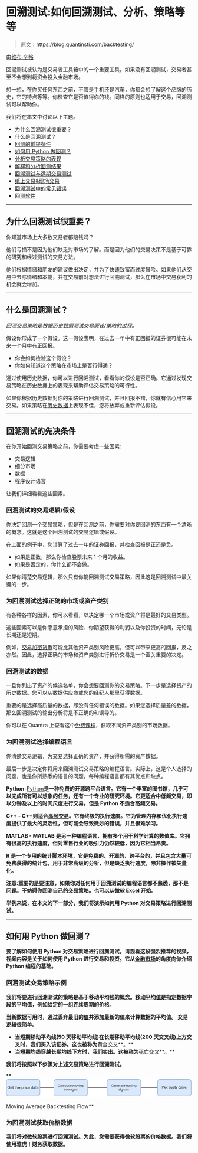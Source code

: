 # 回溯测试:如何回溯测试、分析、策略等等

> 原文：<https://blog.quantinsti.com/backtesting/>

由[维布·辛格](https://www.linkedin.com/in/vibhu-singh-1b76b6105/)

回溯测试被认为是交易者工具箱中的一个重要工具。如果没有回溯测试，交易者甚至不会想到将资金投入金融市场。

想一想，在你买任何东西之前，不管是手机还是汽车，你都会想了解这个品牌的历史，它的特点等等。你检查它是否值得你的钱。同样的原则也适用于交易，回溯测试可以帮助你。

我们将在本文中讨论以下主题。

*   为什么回溯测试很重要？
*   什么是回溯测试？
*   [回测的前提条件](#prerequisites-for-backtesting)
*   [如何用 Python 做回测？](#how-to-do-backtesting-with-Python)
*   [分析交易策略的表现](#analyzing-the-performance-of-the-trading-strategy)
*   [解释和分析回测结果](#interpreting-and-analysing-backtesting-results)
*   [回溯测试与远期交易测试](#backtesting-vs-walk-forward-trading-testing)
*   [纸上交易&现场交易](#paper-trading-live-trading)
*   [回溯测试中的常见错误](#common-mistakes-in-backtesting)
*   [回测软件](#backtesting-software)

* * *

## 为什么回溯测试很重要？

你知道市场上大多数交易者都赔钱吗？

他们亏损不是因为他们缺乏对市场的了解。而是因为他们的交易决策不是基于可靠的研究和经过测试的交易方法。

他们根据情绪和朋友的建议做出决定，并为了快速致富而过度冒险。如果他们从交易中去除情绪和本能，并在交易前对想法进行回溯测试，那么在市场中交易获利的机会就会增加。

* * *

## 什么是回溯测试？

*回测交易策略是根据历史数据测试交易假设/策略的过程。*

假设你形成了一个假设。这一假设表明，在过去一年中有正回报的证券很可能在未来一个月中有正回报。

*   你会如何检验这个假设？
*   你如何知道这个策略在市场上是否行得通？

通过使用历史数据，你可以进行回溯测试，看看你的假设是否正确。它通过发现交易策略在历史数据上的表现来帮助评估交易策略的可行性。

如果你根据历史数据对你的策略进行回溯测试，并且回报不错，你就有信心用它来交易。如果策略在[历史数据](https://quantra.quantinsti.com/course/day-trading-strategies)上表现不佳，您将放弃或重新评估假设。

* * *

## 回溯测试的先决条件

在你开始回测交易策略之前，你需要考虑一些因素:

*   交易逻辑
*   细分市场
*   数据
*   程序设计语言

让我们详细看看这些因素。

### 回溯测试的交易逻辑/假设

你决定回测一个交易策略，但是在回测之前，你需要对你要回测的东西有一个清晰的概念。这就是这个回溯测试的交易逻辑或假设。

在上面的例子中，您计算了过去一年的证券回报，并检查回报是正还是负。

*   如果是正数，那么你检查股票未来 1 个月的收益。
*   如果是否定的，你什么都不会做。

如果你清楚交易逻辑，那么只有你能回溯测试交易策略，因此这是回溯测试中最关键的一步。

### 为回溯测试选择正确的市场或资产类别

有各种各样的因素，你可以看看，以决定哪一个市场或资产将是最好的交易类型。

这些因素可以是你愿意承担的风险、你期望获得的利润以及你投资的时间，无论是长期还是短期。

例如，[交易加密货币](https://quantra.quantinsti.com/course/crypto-trading-strategies-advanced)可能比其他资产类别风险更高，但可以带来更高的回报，反之亦然。因此，选择正确的市场和资产类别进行折价交易是一个至关重要的决定。

### 回溯测试的数据

一旦你列出了资产的候选名单，你会想要回测你的交易策略。下一步是选择资产的历史数据。您可以从数据供应商或您的经纪人那里获得数据。

重要的是选择高质量的数据，即没有任何错误的数据。如果您选择质量差的数据，那么回溯测试的输出分析将是不正确的和误导的。

你可以在 Quantra 上查看这个[免费课程](https://quantra.quantinsti.com/course/getting-market-data)，获取不同资产类别的市场数据。

### 为回溯测试选择编程语言

你清楚交易逻辑，为交易选择正确的资产，并获得所需的资产数据。

最后一步是决定你将用来回溯测试交易策略的编程语言。实际上，这是个人选择的问题，也是你所熟悉的语言的问题。每种编程语言都有其优点和缺点。

**Python-**[Python](/python-trading/)**是一种免费的开源跨平台语言。它有一个丰富的图书馆，几乎可以完成所有可以想象的任务，还有一个专业的研究环境。它更适合中低频交易，即以分钟及以上的时间尺度进行交易。但是 Python 不适合高频交易。**

****C++ -** C++则适合[高频交易](/high-frequency-trading/)。它有终极的执行速度。它为管理内存和优化执行速度提供了最大的灵活性，但可能会导致微妙的错误，并且很难学习。**

****MATLAB -** MATLAB 是另一种编程语言，拥有多个用于科学计算的数值库。它拥有很高的执行速度，但对零售行业的吸引力仍然较低，因为它相当昂贵。**

**R 是一个专用的统计脚本环境，它是免费的、开源的、跨平台的，并且包含大量可免费获得的统计包，用于非常高级的分析，但是缺乏执行速度，除非操作被矢量化。**

**注意:重要的是要注意，如果你对任何用于回溯测试的编程语言都不熟悉，那不是问题。不妨碍你回测自己的交易策略。也可以从微软 Excel 开始。**

**举例来说，在本文的下一部分，我们将演示如何用 Python 对交易策略进行回溯测试。**

* * *

## **如何用 Python 做回测？**

**要了解如何使用 Python 对交易策略进行回溯测试，请观看这段强烈推荐的视频，视频内容是关于如何使用 Python 进行交易和投资。它从[金融市场](https://quantra.quantinsti.com/course/financial-time-series-analysis-trading)的角度向你介绍 Python 编程的基础。**

### **回溯测试交易策略示例**

**我们将要进行回溯测试的策略是基于移动平均线的概念。[移动平均值](/moving-average-trading-strategies/)是指定数据字段的平均值，例如给定的一组连续周期的价格。**

**当新数据可用时，通过丢弃最旧的[值](https://quantra.quantinsti.com/course/Value-Strategy-Forex)并添加最新的值来计算数据的平均值。
交易逻辑很简单。**

*   **当短期移动平均线(50 天移动平均线)在长期移动平均线(200 天交叉线)上方交叉时，我们买入该证券。这也被称为**黄金交叉**。**
*   **当短期均线穿越长期均线下方时，我们卖出。这被称为**死亡交叉**。**

**我们将按照以下步骤对上述交易策略进行回溯测试。**

**![Moving Average Backtesting Flow](img/7a8406337ced7aefb41403996601d6f6.png)

Moving Average Backtesting Flow** 

### **为回溯测试获取价格数据**

**我们将对微软股票进行回溯测试。为此，您需要获得微软股票的价格数据。我们将使用雅虎！财务获取数据。**